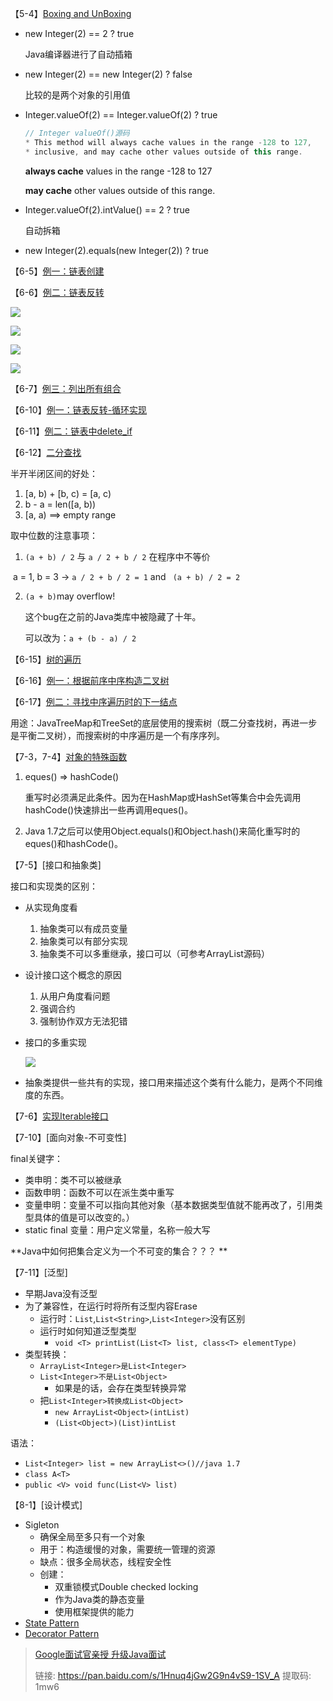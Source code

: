 【5-4】[Boxing and UnBoxing](https://github.com/libo9527/demo/blob/master/interview/src/main/java/com/demo/interview/lang/BoxingDemo.java)

* new Integer(2) == 2 ? true

  Java编译器进行了自动插箱

* new Integer(2) == new Integer(2) ? false

  比较的是两个对象的引用值

* Integer.valueOf(2) == Integer.valueOf(2) ? true

  ```java
  // Integer valueOf()源码
  * This method will always cache values in the range -128 to 127,
  * inclusive, and may cache other values outside of this range.
  ```

  **always cache** values in the range -128 to 127

  **may cache** other values outside of this range.

* Integer.valueOf(2).intValue() == 2 ? true

  自动拆箱

* new Integer(2).equals(new Integer(2)) ? true

【6-5】[例一：链表创建](https://github.com/libo9527/demo/blob/master/interview/src/main/java/com/demo/interview/recursion/LinkedListCreator.java)

【6-6】[例二：链表反转](https://github.com/libo9527/demo/blob/master/interview/src/main/java/com/demo/interview/recursion/LinkedListReverser.java)

![](https://i.loli.net/2018/10/21/5bcc56b671885.jpg)



![](https://i.loli.net/2018/10/21/5bcc56f0ab1b9.jpg)

![](https://i.loli.net/2018/10/21/5bcc570c63386.jpg)

![](https://i.loli.net/2018/10/21/5bcc573071b72.jpg)

【6-7】[例三：列出所有组合](https://github.com/libo9527/demo/blob/master/interview/src/main/java/com/demo/interview/recursion/Combinations.java)

【6-10】[例一：链表反转-循环实现](https://github.com/libo9527/demo/blob/master/interview/src/main/java/com/demo/interview/loop/LinkedListReverser.java)

【6-11】[例二：链表中delete_if](https://github.com/libo9527/demo/blob/master/interview/src/main/java/com/demo/interview/loop/LinkedListDeletor.java)

【6-12】[二分查找](https://github.com/libo9527/demo/blob/master/interview/src/main/java/com/demo/interview/loop/BinarySearch.java)

半开半闭区间的好处：

1. [a, b) + [b, c) = [a, c)
2. b - a = len([a, b))
3. [a, a) ==> empty range

取中位数的注意事项：

1. `(a + b) / 2` 与 `a / 2 + b / 2` 在程序中不等价

​	a = 1, b = 3 -> `a / 2 + b / 2 = 1` and ` (a + b) / 2 = 2` 

2. `(a + b)`may overflow!

   这个bug在之前的Java类库中被隐藏了十年。

   可以改为：`a + (b - a) / 2`

【6-15】[树的遍历](https://github.com/libo9527/demo/blob/master/interview/src/main/java/com/demo/interview/tree/TreeTraversal.java)

【6-16】[例一：根据前序中序构造二叉树](https://github.com/libo9527/demo/blob/master/interview/src/main/java/com/demo/interview/tree/TreeCreator.java)

【6-17】[例二：寻找中序遍历时的下一结点](https://github.com/libo9527/demo/blob/master/interview/src/main/java/com/demo/interview/tree/InOrder.java)

用途：JavaTreeMap和TreeSet的底层使用的搜索树（既二分查找树，再进一步是平衡二叉树），而搜索树的中序遍历是一个有序序列。

【7-3，7-4】[对象的特殊函数](https://github.com/libo9527/demo/blob/master/interview/src/main/java/com/demo/interview/oop/Employee.java)

1. eques()  =>  hashCode()

   重写时必须满足此条件。因为在HashMap或HashSet等集合中会先调用hashCode()快速排出一些再调用eques()。

2. Java 1.7之后可以使用Object.equals()和Object.hash()来简化重写时的eques()和hashCode()。

【7-5】[接口和抽象类]

接口和实现类的区别：

* 从实现角度看

  1. 抽象类可以有成员变量
  2. 抽象类可以有部分实现
  3. 抽象类不可以多重继承，接口可以（可参考ArrayList源码）

* 设计接口这个概念的原因

  1. 从用户角度看问题
  2. 强调合约
  3. 强制协作双方无法犯错

* 接口的多重实现

  ![](https://i.loli.net/2018/10/24/5bcfcc9defc50.jpg)

* 抽象类提供一些共有的实现，接口用来描述这个类有什么能力，是两个不同维度的东西。

【7-6】[实现Iterable接口](https://github.com/libo9527/demo/blob/master/interview/src/main/java/com/demo/interview/linkedlist/LinkedList.java)

【7-10】[面向对象-不可变性]

final关键字：

* 类申明：类不可以被继承
* 函数申明：函数不可以在派生类中重写
* 变量申明：变量不可以指向其他对象（基本数据类型值就不能再改了，引用类型具体的值是可以改变的。）
* static final 变量：用户定义常量，名称一般大写

**Java中如何把集合定义为一个不可变的集合？？？ **

 【7-11】[泛型]

* 早期Java没有泛型
* 为了兼容性，在运行时将所有泛型内容Erase
  * 运行时：`List`,`List<String>`,`List<Integer>`没有区别
  * 运行时如何知道泛型类型
    * `void <T> printList(List<T> list, class<T> elementType)` 
* 类型转换：
  * `ArrayList<Integer>是List<Integer>`
  * `List<Integer>不是List<Object>`
    * 如果是的话，会存在类型转换异常
  * 把`List<Integer>转换成List<Object>`
    * `new ArrayList<Object>(intList)`
    * `(List<Object>)(List)intList`

语法：

* `List<Integer> list = new ArrayList<>()//java 1.7`
* `class A<T>`
* `public <V> void func(List<V> list)`

【8-1】[设计模式]

* Sigleton
  * 确保全局至多只有一个对象
  * 用于：构造缓慢的对象，需要统一管理的资源
  * 缺点：很多全局状态，线程安全性
  * 创建：
    * 双重锁模式Double checked locking
    * 作为Java类的静态变量
    * 使用框架提供的能力
* [State Pattern](https://github.com/libo9527/demo/blob/master/interview/src/main/java/com/demo/interview/designpattern/company/Tester.java)
* [Decorator Pattern](https://github.com/libo9527/demo/blob/master/interview/src/main/java/com/demo/interview/designpattern/task/Tester.java)

> [Google面试官亲授 升级Java面试](https://coding.imooc.com/class/132.html)
>
> 链接: https://pan.baidu.com/s/1Hnuq4jGw2G9n4vS9-1SV_A 提取码: 1mw6